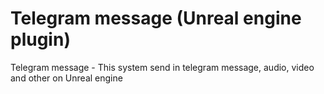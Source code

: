 # Telegram message (Unreal engine plugin)
Telegram message - This system send in telegram message, audio, video and other on Unreal engine
